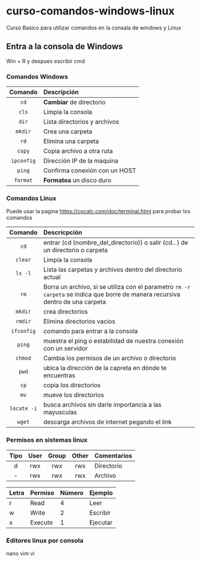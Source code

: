# curso-comandos-windows-linux
Curso Basico para utilizar comandos en la consala de windows y Linux

## Entra a la consola de Windows
Win + R  y despues escribir cmd

### Comandos Windows

| Comando | Descripción |
| :---: | :--- |
| `cd` | **Cambiar** de directorio |
| `cls` | Limpia la consola |
| `dir` | Lista directorios y archivos|
| `mkdir` | Crea una carpeta |
| `rd` | Elimina una carpeta |
| `copy` | Copia archivo a otra ruta |
| `ipconfig` | Dirección IP de la maquina |
| `ping` | Confirma conexión con un HOST |
| `format` | **Formatea** un disco duro |


### Comandos Linux

Puede usar la pagina https://cocalc.com/doc/terminal.html para probar los comandos

| Comando | Descricpción |
| :---: | :--- |
| `cd`| entrar (cd (nombre_del_directorio)) o salir (cd.. ) de un directorio o carpeta |
| `clear`| Limpia la consola |
| `ls -l`| Lista las carpetas y archivos dentro del directorio actual |
| `rm`| Borra un archivo, si se utiliza con el parametro `rm -r carpeta` se indica que borre de manera recursiva dentro de una carpeta |
| `mkdir`| crea directorios |
| `rmdir`| Elimina directorios vacios  |
| `ifconfig`| comando para entrar a la consola |
| `ping`| muestra el ping o estabilidad de nuestra conexión con un servidor |
| `chmod`| Cambia los permisos de un archivo o directorio |
| `pwd`| ubica la dirección de la capreta en dónde te encuentras |
| `cp`| copia los directorios |
| `mv`| mueve los directorios |
| `locate -i`| busca archivos sin darle importancia a las mayusculas |
| `wget`| descarga archivos de internet pegando el link |

### Permisos en sistemas linux

| Tipo | User | Group | Other | Comentarios |
| :---: | :---: | :---: | :---: | :--- |
| d | rwx | rwx | rwx | Directorio |
| - | rwx | rwx | rwx | Archivo |


| Letra | Permiso | Número | Ejemplo |
| --- | --- | --- | --- |
| r | Read | 4 | Leer |
| w | Write | 2 | Escribir |
| x | Execute | 1 | Ejecutar |

### Editores linux por consola
nano
vim
vi
